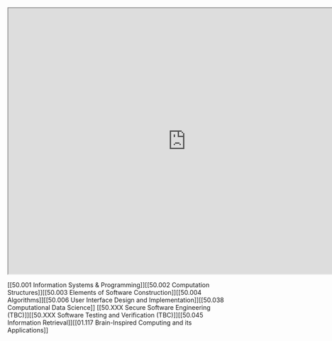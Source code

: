 <iframe src="https://smt.sutd.edu.sg/education/undergraduate/courses/10020-data-driven-world" width="800" height="600">
</iframe>

[[50.001 Information Systems & Programming]][[50.002 Computation Structures]][[50.003 Elements of Software Construction]][[50.004 Algorithms]][[50.006 User Interface Design and Implementation]][[50.038 Computational Data Science]]
[[50.XXX Secure Software Engineering (TBC)]][[50.XXX Software Testing and Verification (TBC)]][[50.045 Information Retrieval]][[01.117 Brain-Inspired Computing and its Applications]]
